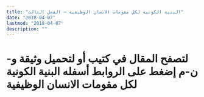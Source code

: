 ```yaml
---
title: "البنية الكونية لكل مقومات الانسان الوظيفية – الفصل الثالث"
date: "2018-04-07"
lastmod: "2018-04-07"
description: ""
---
```

# **لتصفح المقال في كتيب أو لتحميل وثيقة و-ن-م إضغط على الروابط أسفله** **البنية الكونية لكل مقومات الانسان الوظيفية**

###